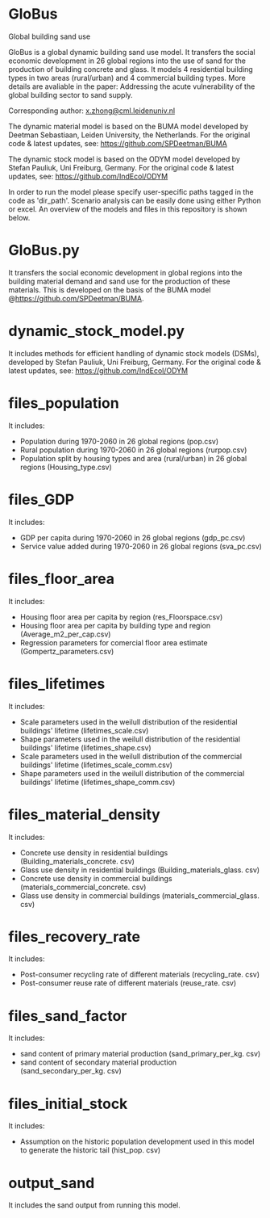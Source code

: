 # GloBus
Global building sand use

GloBus is a global dynamic building sand use model. It transfers the social economic development in 26 global regions into the use of sand for the production of building concrete and glass. It models 4 residential building types in two areas (rural/urban) and 4 commercial building types. More details are avaliable in the paper: Addressing the acute vulnerability of the global building sector to sand supply.

Corresponding author: x.zhong@cml.leidenuniv.nl

The dynamic material model is based on the BUMA model developed by Deetman Sebastiaan, Leiden University, the Netherlands. For the original code & latest updates, see: https://github.com/SPDeetman/BUMA

The dynamic stock model is based on the ODYM model developed by Stefan Pauliuk, Uni Freiburg, Germany. For the original code & latest updates, see: https://github.com/IndEcol/ODYM

In order to run the model please specify user-specific paths tagged in the code as 'dir_path'. Scenario analysis can be easily done using either Python or excel. An overview of the models and files in this repository is shown below.

# GloBus.py
It transfers the social economic development in global regions into the building material demand and sand use for the production of these materials. This is developed on the basis of the BUMA model @https://github.com/SPDeetman/BUMA.

# dynamic_stock_model.py
It includes methods for efficient handling of dynamic stock models (DSMs), developed by Stefan Pauliuk, Uni Freiburg, Germany. For the original code & latest updates, see: https://github.com/IndEcol/ODYM

# files_population
It includes:

* Population during 1970-2060 in 26 global regions (pop.csv)
* Rural population during 1970-2060 in 26 global regions (rurpop.csv)
* Population split by housing types and area (rural/urban) in 26 global regions (Housing_type.csv)

# files_GDP
It includes:

* GDP per capita during 1970-2060 in 26 global regions (gdp_pc.csv)
* Service value added during 1970-2060 in 26 global regions (sva_pc.csv)

# files_floor_area
It includes:

* Housing floor area per capita by region (res_Floorspace.csv)
* Housing floor area per capita by building type and region (Average_m2_per_cap.csv)
* Regression parameters for comercial floor area estimate (Gompertz_parameters.csv)

# files_lifetimes
It includes:

* Scale parameters used in the weilull distribution of the residential buildings' lifetime (lifetimes_scale.csv)
* Shape parameters used in the weilull distribution of the residential buildings' lifetime (lifetimes_shape.csv)
* Scale parameters used in the weilull distribution of the commercial buildings' lifetime (lifetimes_scale_comm.csv)
* Shape parameters used in the weilull distribution of the commercial buildings' lifetime (lifetimes_shape_comm.csv)

# files_material_density
It includes:

* Concrete use density in residential buildings (Building_materials_concrete. csv)
* Glass use density in residential buildings (Building_materials_glass. csv)
* Concrete use density in commercial buildings (materials_commercial_concrete. csv)
* Glass use density in commercial buildings (materials_commercial_glass. csv)

# files_recovery_rate
It includes:

* Post-consumer recycling rate of different materials (recycling_rate. csv)
* Post-consumer reuse rate of different materials (reuse_rate. csv)

# files_sand_factor
It includes:

* sand content of primary material production (sand_primary_per_kg. csv)
* sand content of secondary material production (sand_secondary_per_kg. csv)

# files_initial_stock
It includes:

* Assumption on the historic population development used in this model to generate the historic tail (hist_pop. csv)

# output_sand
It includes the sand output from running this model.
